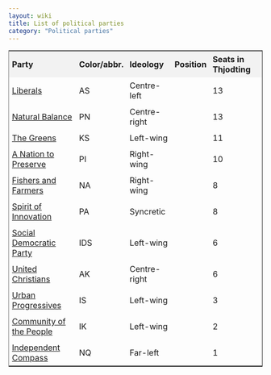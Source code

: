 ```yaml
---
layout: wiki
title: List of political parties
category: "Political parties"
---
```


<style>
.composition-bar {
    display: flex;
    width: 100%;
    background-color: #e0e0e0;
}

.composition-bar div {
    height: 20px;
}

table {
  text-align: left;
  border-collapse: collapse;
  width: 100%;
}

th, td {
  border: 0px solid #ddd;
  padding: 6px;
font-size: 1em; /* Make the text 80% of the normal size */

}

th {
  background-color: #f2f2f2;
}
</style>

<head>
    <meta charset="UTF-8">
    <meta name="viewport" content="width=device-width, initial-scale=1.0">
    <style>
        .composition-bar {
            display: flex;
            width: 75%;
            background-color: #e0e0e0;
        }
        .composition-bar div {
            height: 15px;
        }
        table {
            border-collapse: collapse; /* Combine borders */
        }
        th, td {
            border: 0px solid black; /* Set border color to black */
        }
    </style>
    <title>Political Parties</title>
</head>
<body>
<table border="1">
    <tr>
        <th>Party</th>
        <th>Color/abbr.</th>
        <th>Ideology</th>
        <th>Position</th>
        <th>Seats in Thjodting</th>
    </tr>
    <tr>
        <td><a href="{{ '/about/party/as' | relative_url }}">Liberals</a></td>
        <td> <span class="party-stripe party-as"></span>AS </td>
        <td>Centre-left</td>
        <td></td>
        <td>13</td>
    </tr>
    <tr>
        <td><a href="{{ '/about/party/pn' | relative_url }}">Natural Balance</a></td>
        <td><span class="party-stripe party-pn"></span>PN </td>
        <td>Centre-right</td>
        <td></td>
        <td>13</td>
    </tr>
    <tr>
        <td><a href="{{ '/about/party/ks' | relative_url }}">The Greens</a></td>
        <td><span class="party-stripe party-ks"></span>KS </td>
        <td>Left-wing</td>
        <td></td>
        <td>11</td>
    </tr>
    <tr>
        <td><a href="{{ '/about/party/pi' | relative_url }}">A Nation to Preserve</a></td>
        <td><span class="party-stripe party-pi"></span>PI </td>
        <td>Right-wing</td>
        <td></td>
        <td>10</td>
    </tr>
    <tr>
        <td><a href="{{ '/about/party/na' | relative_url }}">Fishers and Farmers</a></td>
        <td><span class="party-stripe party-na"></span>NA </td>
        <td>Right-wing</td>
        <td></td>
        <td>8</td>
    </tr>
    <tr>
        <td><a href="{{ '/about/party/pa' | relative_url }}">Spirit of Innovation</a></td>
        <td><span class="party-stripe party-pa"></span>PA </td>
        <td>Syncretic</td>
        <td></td>
        <td>8</td>
    </tr>
    <tr>
        <td><a href="{{ '/about/party/ids' | relative_url }}">Social Democratic Party</a></td>
        <td><span class="party-stripe party-ids"></span>IDS </td>
        <td>Left-wing</td>
        <td></td>
        <td>6</td>
    </tr>
    <tr>
        <td><a href="{{ '/about/party/ak' | relative_url }}">United Christians</a></td>
        <td><span class="party-stripe party-ak"></span>AK </td>
        <td>Centre-right</td>
        <td></td>
        <td>6</td>
    </tr>
    <tr>
        <td><a href="{{ '/about/party/is' | relative_url }}">Urban Progressives</a></td>
        <td><span class="party-stripe party-is"></span>IS </td>
        <td>Left-wing</td>
        <td></td>
        <td>3</td>
    </tr>
    <tr>
        <td><a href="{{ '/about/party/ik' | relative_url }}">Community of the People</a></td>
        <td><span class="party-stripe party-ik"></span>IK </td>
        <td>Left-wing</td>
        <td></td>
        <td>2</td>
    </tr>
    <tr>
        <td><a href="{{ '/about/party/nq' | relative_url }}">Independent Compass</a></td>
        <td><span class="party-stripe party-nq"></span>NQ </td>
        <td>Far-left</td>
        <td></td>
        <td>1</td>
    </tr>
</table>
</body>
